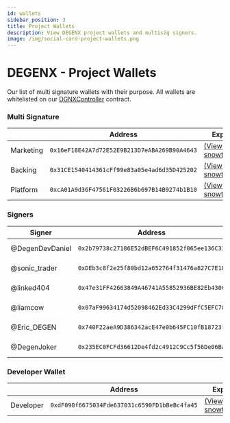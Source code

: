 ```yaml
---
id: wallets
sidebar_position: 3
title: Project Wallets
description: View DEGENX project wallets and multisig signers.
image: /img/social-card-project-wallets.png
---
```


# DEGENX - Project Wallets

Our list of multi signature wallets with their purpose. All wallets are whitelisted on our [DGNXController](https://snowtrace.io/address/0x223b26cc3d0154ee9b625e94eb194940a8ca3867) contract.

### Multi Signature

|           | Address                                                                                                 | Explorer |
| --------- | ----------------------------------------------------------------------------------------------------------------------- |--|
| Marketing | `0x16eF18E42A7d72E52E9B213D7eABA269B90A4643` | [(View on snowtrace.io)](https://snowtrace.io/address/0x16eF18E42A7d72E52E9B213D7eABA269B90A4643) |
| Backing   | `0x31CE1540414361cFf99e83a05e4ad6d35D425202` | [(View on snowtrace.io)](https://snowtrace.io/address/0x31CE1540414361cFf99e83a05e4ad6d35D425202) |
| Platform  | `0xcA01A9d36F47561F03226B6b697B14B9274b1B10` | [(View on snowtrace.io)](https://snowtrace.io/address/0xcA01A9d36F47561F03226B6b697B14B9274b1B10) |

### Signers

| Signer          | Address                                      | Explorer |
| --------------- | -------------------------------------------- | ---- |
| @DegenDevDaniel | `0x2b79738c27186E52dBEF6C491852f065ee136C33` | [(View on snowtrace.io)](https://snowtrace.io/address/0x2b79738c27186E52dBEF6C491852f065ee136C33) |
| @sonic_trader   | `0xDEb3c8f2e25f80bd12a652764f31476a827C7E1F` | [(View on snowtrace.io)](https://snowtrace.io/address/0xDEb3c8f2e25f80bd12a652764f31476a827C7E1F) |
| @linked404      | `0x47e31FF42663849A46741A55852936BE82Eb430C` | [(View on snowtrace.io)](https://snowtrace.io/address/0x47e31FF42663849A46741A55852936BE82Eb430C) |
| @liamcow        | `0x07aF99634174d52098462Ed33C4299dFfC5EFC78` | [(View on snowtrace.io)](https://snowtrace.io/address/0x07aF99634174d52098462Ed33C4299dFfC5EFC78) |
| @Eric_DEGEN     | `0x740F22aeA9D386342acE47e0b645FC10fB18723f` | [(View on snowtrace.io)](https://snowtrace.io/address/0x740F22aeA9D386342acE47e0b645FC10fB18723f) |
| @DegenJoker     | `0x235EC0FCFd36612De4fd2c4912C9Cc5f56De06Ba` | [(View on snowtrace.io)](https://snowtrace.io/address/0x235EC0FCFd36612De4fd2c4912C9Cc5f56De06Ba) |

### Developer Wallet

|           | Address                                                                                                                 | Explorer |
| --------- | ----------------------------------------------------------------------------------------------------------------------- | ---- |
| Developer | `0xdF090f6675034Fde637031c6590FD1bBeBc4fa45` | [(View on snowtrace.io)](https://snowtrace.io/address/0xdF090f6675034Fde637031c6590FD1bBeBc4fa45) |
